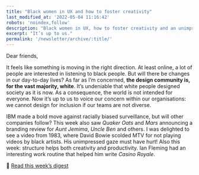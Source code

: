 ```yaml
---
title: "Black women in UX and how to foster creativity"
last_modified_at: '2022-05-04 11:16:42'
robots: 'noindex,follow'
description: "Black women in UX, how to foster creativity and an unimpressed Bowie."
excerpt: "It’s up to us."
permalink: '/newsletter/archive/:title/'
---
```

Dear friends, 

It feels like something is moving in the right direction. At least online, a lot of people are interested in listening to black people. But will there be changes in our day-to-day lives? As far as I’m concerned, **the design community is, for the vast majority, white**. It’s undeniable that white people designed society as it is now. As a consequence, the world is not intended for everyone. Now it’s up to us to voice our concern within our organisations: we cannot design for inclusion if our teams are not diverse. 

IBM made a bold move against racially biased surveillance, but will other companies follow? This week also saw *Quaker Oats* and *Mars* announcing a branding review for *Aunt Jemima*, *Uncle Ben* and others. 
I was delighted to see a video from 1983, where David Bowie scolded MTV for not playing videos by black artists. His unimpressed gaze must have hurt! Also this week: structure helps both creativity and productivity. Ian Fleming had an interesting work routine that helped him write *Casino Royale*.

<p class="detached">🔗 <a href="https://silviamaggidesign.com/design-digested/design-digested-black-women-in-ux/">Read this week’s digest</a></p>